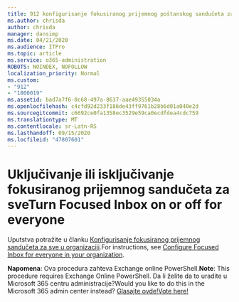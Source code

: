 ```yaml
---
title: 912 konfigurisanje fokusiranog prijemnog poštanskog sandučeta za sve u organizaciji
ms.author: chrisda
author: chrisda
manager: dansimp
ms.date: 04/21/2020
ms.audience: ITPro
ms.topic: article
ms.service: o365-administration
ROBOTS: NOINDEX, NOFOLLOW
localization_priority: Normal
ms.custom:
- "912"
- "1800019"
ms.assetid: bad7a7f6-0c68-497a-8637-aae49355034a
ms.openlocfilehash: c4cfd92d233f186de43ff9761b28b6d01a040e2d
ms.sourcegitcommit: c6692ce0fa1358ec3529e59ca0ecdfdea4cdc759
ms.translationtype: MT
ms.contentlocale: sr-Latn-RS
ms.lasthandoff: 09/15/2020
ms.locfileid: "47807601"
---
```

# <a name="turn-focused-inbox-on-or-off-for-everyone"></a><span data-ttu-id="70e50-102">Uključivanje ili isključivanje fokusiranog prijemnog sandučeta za sve</span><span class="sxs-lookup"><span data-stu-id="70e50-102">Turn Focused Inbox on or off for everyone</span></span>

<span data-ttu-id="70e50-103">Uputstva potražite u članku [Konfigurisanje fokusiranog prijemnog sandučeta za sve u organizaciji](https://docs.microsoft.com/microsoft-365/admin/setup/configure-focused-inbox).</span><span class="sxs-lookup"><span data-stu-id="70e50-103">For instructions, see [Configure Focused Inbox for everyone in your organization](https://docs.microsoft.com/microsoft-365/admin/setup/configure-focused-inbox).</span></span>

<span data-ttu-id="70e50-104">**Napomena**: Ova procedura zahteva Exchange online PowerShell.</span><span class="sxs-lookup"><span data-stu-id="70e50-104">**Note**: This procedure requires Exchange Online PowerShell.</span></span> <span data-ttu-id="70e50-105">Da li želite da to uradite u Microsoft 365 centru administracije?</span><span class="sxs-lookup"><span data-stu-id="70e50-105">Would you like to do this in the Microsoft 365 admin center instead?</span></span> [<span data-ttu-id="70e50-106">Glasajte ovde!</span><span class="sxs-lookup"><span data-stu-id="70e50-106">Vote here!</span></span>](https://go.microsoft.com/fwlink/p/?linkid=862489)
